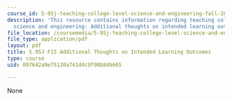 ```yaml
---
course_id: 5-95j-teaching-college-level-science-and-engineering-fall-2015
description: 'This resource contains information regarding teaching college-level
  science and engineering: Additional thoughts on intended learning outcomes.'
file_location: /coursemedia/5-95j-teaching-college-level-science-and-engineering-fall-2015/097642a9e75120a741d4c9f90b84b665_MIT5_95JF15_LearningOutcomes.pdf
file_type: application/pdf
layout: pdf
title: 5.95J F15 Additional Thoughts on Intended Learning Outcomes
type: course
uid: 097642a9e75120a741d4c9f90b84b665

---
```

None